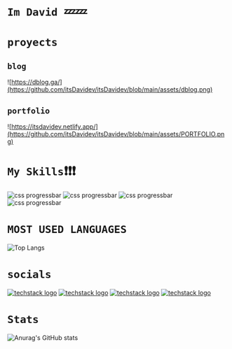 # `Im David `💤💤

# `proyects`

## `blog`

![https://dblog.ga/](https://github.com/itsDavidev/itsDavidev/blob/main/assets/dblog.png)

## `portfolio`

![https://itsdavidev.netlify.app/](https://github.com/itsDavidev/itsDavidev/blob/main/assets/PORTFOLIO.png)

# `My Skills`❗❗❗

![css progressbar](https://readme-components.vercel.app/api?component=linearprogress&value=70&skill=Html&fill=aqua)
![css progressbar](https://readme-components.vercel.app/api?component=linearprogress&value=60&skill=JS&&fill=aqua)
![css progressbar](https://readme-components.vercel.app/api?component=linearprogress&value=70&skill=Css&fill=aqua)
![css progressbar](https://readme-components.vercel.app/api?component=linearprogress&value=50&skill=React&fill=aqua)

# `MOST USED LANGUAGES`

![Top Langs](https://github-readme-stats.vercel.app/api/top-langs/?username=itsDavidev&layout=compac&title_color=0ff&icon_color=f00&text_color=fff&bg_color=000)

# `socials`

[![techstack logo](https://readme-components.vercel.app/api?component=logo&logo=twitter&text=Twitter&animation=spin&fill=1DA1F2)](https://twitter.com/itsDavidev)
[![techstack logo](https://readme-components.vercel.app/api?component=logo&logo=linkedin&text=LinkIn&animation=spin&fill=162636)](https://www.linkedin.com/in/david-lezama-a81741219/)
[![techstack logo](https://readme-components.vercel.app/api?component=logo&logo=instagram&text=Intagram&animation=spin&fill=c13584)](https://www.instagram.com/itsDavidev/)
[![techstack logo](https://readme-components.vercel.app/api?component=logo&logo=github&text=github&animation=spin&fill=000000)](https://github.com/L-Davidev/itsDavidev)

# `Stats`

![Anurag's GitHub stats](https://github-readme-stats.vercel.app/api?username=itsDavidev&show_icons=true&title_color=0ff&icon_color=f00&text_color=fff&bg_color=000)
